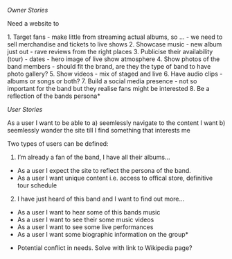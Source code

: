 *Owner Stories*

<p>Need a website to<p>
1. Target fans
 - make little from streaming actual albums, so ...
 - we need to sell merchandise and tickets to live shows
2. Showcase music
 - new album just out
 - rave reviews from the right places
3. Publicise their availability (tour)
 - dates
 - hero image of live show atmosphere
4. Show photos of the band members
 - should fit the brand, are they the type of band to have photo gallery?
5. Show videos
 - mix of staged and live
6. Have audio clips
 - albums or songs or both?
7. Build a social media presence
	- not so important for the band but they realise fans might be interested 
8. Be a reflection of the bands persona*

*User Stories*

<p>As a user I want to be able to
 a) seemlessly navigate to the content I want
 b) seemlessly wander the site till I find something that interests me<p>

<p>Two types of users can be defined:</p>

1. I’m already a fan of the band, I have all their albums…
 - As a user I expect the site to reflect the persona of the band.
 - As a user I want unique content i.e. access to offical store, definitive tour schedule 

2. I have just heard of this band and I want to find out more…
 - As a user I want to hear some of this bands music
 - As a user I want to see their some music videos
 - As a user I want to see some live performances
 - As a user I want some biographic information on the group*

* Potential conflict in needs. Solve with link to Wikipedia page?


 